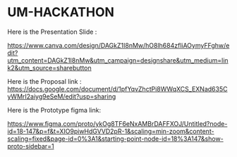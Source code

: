 # UM-HACKATHON

Here is the Presentation Slide : 

https://www.canva.com/design/DAGkZ1I8nMw/hO8lh684zfliAOymyFFghw/edit?utm_content=DAGkZ1I8nMw&utm_campaign=designshare&utm_medium=link2&utm_source=sharebutton

Here is the Proposal link :
https://docs.google.com/document/d/1pfYqvZhctPi8WWqXCS_EXNad635CyWMrI2aiyg9eSeM/edit?usp=sharing

Here is the Prototype figma link:

https://www.figma.com/proto/ykOg8TF6eNxAMBrDAFFXOJ/Untitled?node-id=18-147&p=f&t=XIO9piwHdGVVD2pR-1&scaling=min-zoom&content-scaling=fixed&page-id=0%3A1&starting-point-node-id=18%3A147&show-proto-sidebar=1
